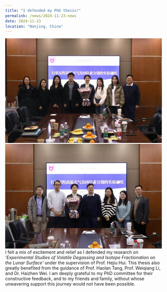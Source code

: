 ```yaml
---
title: "I defended my PhD thesis!"
permalink: /news/2024-11-23-news
date: 2024-11-23
location: "Nanjing, China"
---
```

![group photo](../images/37f0b5940f9aecd61b4e69da7723da9.jpg)
![committee photo](../images/3da67f6f7521b2a8f16451233f41681.jpg)
I felt a mix of excitement and relief as I defended my research on *'Experimental Studies of Volatile Degassing and Isotope Fractionation on the Lunar Surface'* under the supervision of Prof. Hejiu Hui. This thesis also greatly benefited from the guidance of Prof. Haolan Tang, Prof. Weiqiang Li, and Dr. Haizhen Wei. I am deeply grateful to my PhD committee for their constructive feedback, and to my friends and family, without whose unwavering support this journey would not have been possible.
